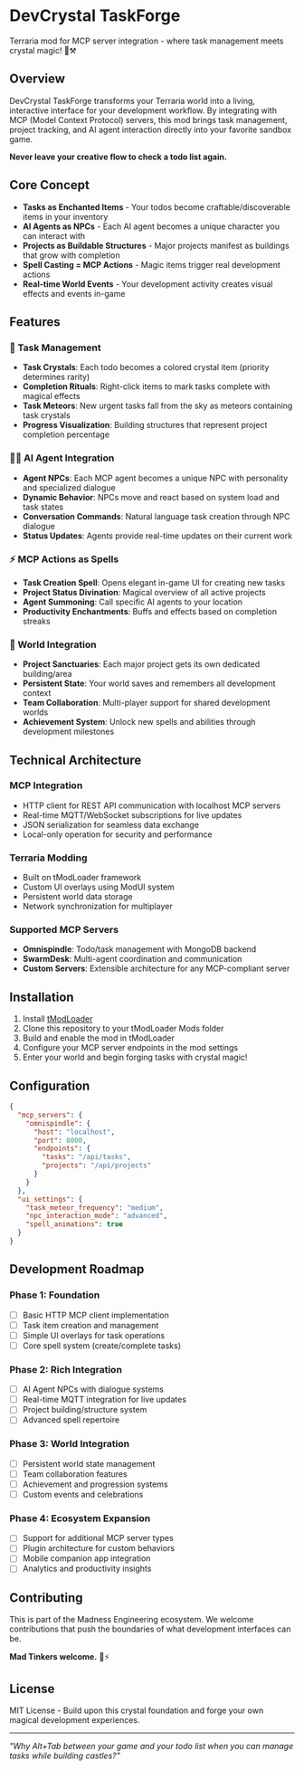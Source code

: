 # DevCrystal TaskForge

Terraria mod for MCP server integration - where task management meets crystal magic! 🔮⚒️

## Overview

DevCrystal TaskForge transforms your Terraria world into a living, interactive interface for your development workflow. By integrating with MCP (Model Context Protocol) servers, this mod brings task management, project tracking, and AI agent interaction directly into your favorite sandbox game.

**Never leave your creative flow to check a todo list again.**

## Core Concept

- **Tasks as Enchanted Items** - Your todos become craftable/discoverable items in your inventory
- **AI Agents as NPCs** - Each AI agent becomes a unique character you can interact with
- **Projects as Buildable Structures** - Major projects manifest as buildings that grow with completion
- **Spell Casting = MCP Actions** - Magic items trigger real development actions
- **Real-time World Events** - Your development activity creates visual effects and events in-game

## Features

### 🔮 Task Management
- **Task Crystals**: Each todo becomes a colored crystal item (priority determines rarity)
- **Completion Rituals**: Right-click items to mark tasks complete with magical effects
- **Task Meteors**: New urgent tasks fall from the sky as meteors containing task crystals
- **Progress Visualization**: Building structures that represent project completion percentage

### 🧙‍♂️ AI Agent Integration
- **Agent NPCs**: Each MCP agent becomes a unique NPC with personality and specialized dialogue
- **Dynamic Behavior**: NPCs move and react based on system load and task states
- **Conversation Commands**: Natural language task creation through NPC dialogue
- **Status Updates**: Agents provide real-time updates on their current work

### ⚡ MCP Actions as Spells
- **Task Creation Spell**: Opens elegant in-game UI for creating new tasks
- **Project Status Divination**: Magical overview of all active projects
- **Agent Summoning**: Call specific AI agents to your location
- **Productivity Enchantments**: Buffs and effects based on completion streaks

### 🏰 World Integration
- **Project Sanctuaries**: Each major project gets its own dedicated building/area
- **Persistent State**: Your world saves and remembers all development context
- **Team Collaboration**: Multi-player support for shared development worlds
- **Achievement System**: Unlock new spells and abilities through development milestones

## Technical Architecture

### MCP Integration
- HTTP client for REST API communication with localhost MCP servers
- Real-time MQTT/WebSocket subscriptions for live updates
- JSON serialization for seamless data exchange
- Local-only operation for security and performance

### Terraria Modding
- Built on tModLoader framework
- Custom UI overlays using ModUI system
- Persistent world data storage
- Network synchronization for multiplayer

### Supported MCP Servers
- **Omnispindle**: Todo/task management with MongoDB backend
- **SwarmDesk**: Multi-agent coordination and communication
- **Custom Servers**: Extensible architecture for any MCP-compliant server

## Installation

1. Install [tModLoader](https://tmodloader.net/)
2. Clone this repository to your tModLoader Mods folder
3. Build and enable the mod in tModLoader
4. Configure your MCP server endpoints in the mod settings
5. Enter your world and begin forging tasks with crystal magic!

## Configuration

```json
{
  "mcp_servers": {
    "omnispindle": {
      "host": "localhost",
      "port": 8000,
      "endpoints": {
        "tasks": "/api/tasks",
        "projects": "/api/projects"
      }
    }
  },
  "ui_settings": {
    "task_meteor_frequency": "medium",
    "npc_interaction_mode": "advanced",
    "spell_animations": true
  }
}
```

## Development Roadmap

### Phase 1: Foundation
- [ ] Basic HTTP MCP client implementation
- [ ] Task item creation and management
- [ ] Simple UI overlays for task operations
- [ ] Core spell system (create/complete tasks)

### Phase 2: Rich Integration
- [ ] AI Agent NPCs with dialogue systems
- [ ] Real-time MQTT integration for live updates
- [ ] Project building/structure system
- [ ] Advanced spell repertoire

### Phase 3: World Integration
- [ ] Persistent world state management
- [ ] Team collaboration features
- [ ] Achievement and progression systems
- [ ] Custom events and celebrations

### Phase 4: Ecosystem Expansion
- [ ] Support for additional MCP server types
- [ ] Plugin architecture for custom behaviors
- [ ] Mobile companion app integration
- [ ] Analytics and productivity insights

## Contributing

This is part of the Madness Engineering ecosystem. We welcome contributions that push the boundaries of what development interfaces can be.

**Mad Tinkers welcome.** 🔧⚡

## License

MIT License - Build upon this crystal foundation and forge your own magical development experiences.

---

*"Why Alt+Tab between your game and your todo list when you can manage tasks while building castles?"*

